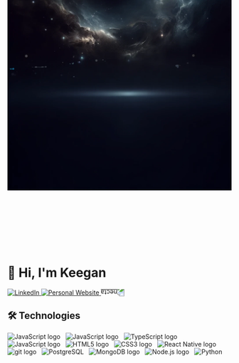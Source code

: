 <img draggable="false" src="./assets/banner.webp" style=" width: 100%; translate: 0px -25%; top: 0; left: 0; height: fit-content; position: relative;" alt="Banner" />

# 👋 Hi, I'm Keegan

<a href="https://www.linkedin.com/in/keeganpotgieter" target="_blank">
    <img draggable="false" alt="LinkedIn" width="20%" src="assets/globe.gif" style=""></img>
</a>

<a href="https://keeganpotgieter.com" target="_blank">
    <img draggable="false" alt="Personal Website" width="15%" src="assets/moon.gif" style=""></img>
</a>

<a href="https://necta.app" target="_blank">
    <img draggable="false" alt="necta" width="15%" src="assets/venus.webp" style="transform: rotate(180deg);"></img>
</a>

## 🛠 Technologies

<img src="https://img.shields.io/badge/JavaScript-282C34?logo=javascript&logoColor=F7DF1E" alt="JavaScript logo" title="JavaScript" height="20" />
&nbsp;
<img src="https://img.shields.io/badge/React-282C34?logo=React" alt="JavaScript logo" title="React" height="20" />
&nbsp;
<img src="https://img.shields.io/badge/TypeScript-282C34?logo=typescript&logoColor=3178C6" alt="TypeScript logo" title="TypeScript" height="20" />
&nbsp;
<img src="https://img.shields.io/badge/AWS-282C34?logo=amazonwebservices" alt="JavaScript logo" title="React" height="20" />
&nbsp;
<img src="https://img.shields.io/badge/HTML5-282C34?logo=html5&logoColor=E34F26" alt="HTML5 logo" title="HTML5" height="20" />
&nbsp;
<img src="https://img.shields.io/badge/CSS3-282C34?logo=css3&logoColor=1572B6" alt="CSS3 logo" title="CSS3" height="20" />
&nbsp;
<img src="https://img.shields.io/badge/React Native-282C34?logo=react&logoColor=61DAFB" alt="React Native logo" title="React Native" height="20" />
&nbsp;
<img src="https://img.shields.io/badge/git-282C34?logo=git&logoColor=F05032" alt="git logo" title="git" height="20" />
&nbsp;
<img src="https://img.shields.io/badge/PostgreSQL-282C34?logo=postgresql" alt="PostgreSQL" title="PostgreSQL" height="20" />
&nbsp;
<img src="https://img.shields.io/badge/MongoDB-282C34?logo=mongodb&logoColor=47A248" alt="MongoDB logo" title="MongoDB" height="20" />
&nbsp;
<img src="https://img.shields.io/badge/Node.js-282C34?logo=node.js&logoColor=339933" alt="Node.js logo" title="Node.js" height="20" />
&nbsp;
<img src="https://img.shields.io/badge/Python-282C34?logo=python" alt="Python" title="Python" height="20" />
